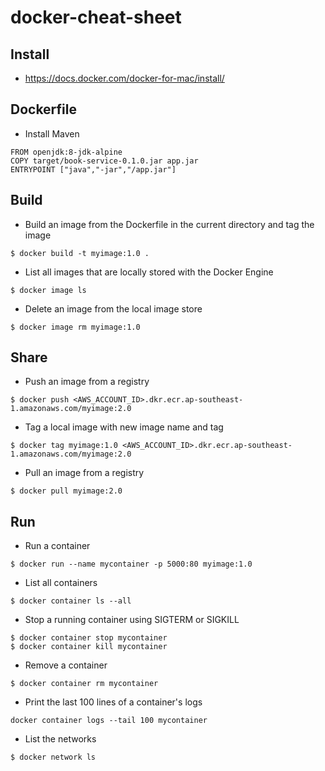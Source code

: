 # docker-cheat-sheet

## Install
- https://docs.docker.com/docker-for-mac/install/

## Dockerfile
- Install Maven

```
FROM openjdk:8-jdk-alpine
COPY target/book-service-0.1.0.jar app.jar
ENTRYPOINT ["java","-jar","/app.jar"]
```

## Build
- Build an image from the Dockerfile in the current directory and tag the image
```
$ docker build -t myimage:1.0 .
```

- List all images that are locally stored with the Docker Engine
```
$ docker image ls
```

- Delete an image from the local image store
```
$ docker image rm myimage:1.0
```

## Share
- Push an image from a registry
```
$ docker push <AWS_ACCOUNT_ID>.dkr.ecr.ap-southeast-1.amazonaws.com/myimage:2.0
```

- Tag a local image with new image name and tag
```
$ docker tag myimage:1.0 <AWS_ACCOUNT_ID>.dkr.ecr.ap-southeast-1.amazonaws.com/myimage:2.0
```

- Pull an image from a registry
```
$ docker pull myimage:2.0
```

## Run
- Run a container
```
$ docker run --name mycontainer -p 5000:80 myimage:1.0
```

- List all containers
```
$ docker container ls --all
```

- Stop a running container using SIGTERM or SIGKILL
```
$ docker container stop mycontainer
$ docker container kill mycontainer
```

- Remove a container
```
$ docker container rm mycontainer
```

- Print the last 100 lines of a container's logs
```
docker container logs --tail 100 mycontainer
```

- List the networks
```
$ docker network ls
```
